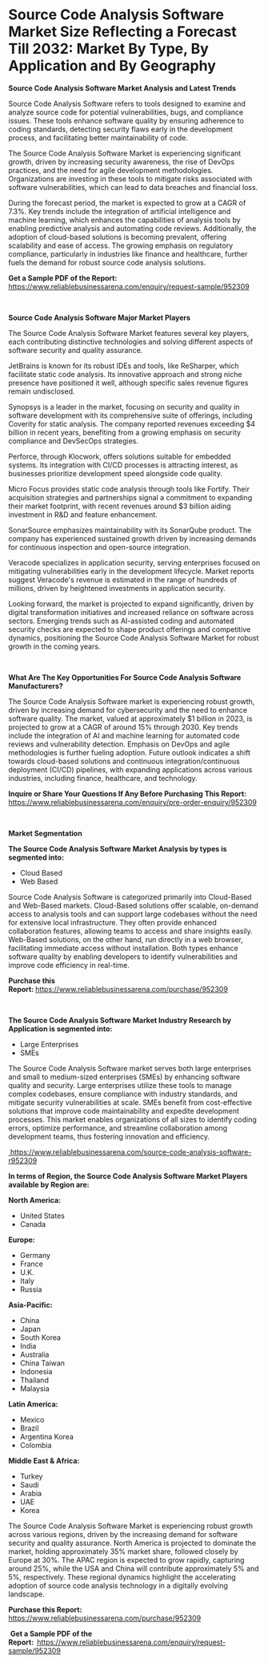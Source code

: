 <p><h1>Source Code Analysis Software Market Size Reflecting a Forecast Till 2032: Market By Type, By Application and By Geography</h1></p><p><strong>Source Code Analysis Software Market Analysis and Latest Trends</strong></p>
<p><p>Source Code Analysis Software refers to tools designed to examine and analyze source code for potential vulnerabilities, bugs, and compliance issues. These tools enhance software quality by ensuring adherence to coding standards, detecting security flaws early in the development process, and facilitating better maintainability of code. </p><p>The Source Code Analysis Software Market is experiencing significant growth, driven by increasing security awareness, the rise of DevOps practices, and the need for agile development methodologies. Organizations are investing in these tools to mitigate risks associated with software vulnerabilities, which can lead to data breaches and financial loss.</p><p>During the forecast period, the market is expected to grow at a CAGR of 7.3%. Key trends include the integration of artificial intelligence and machine learning, which enhances the capabilities of analysis tools by enabling predictive analysis and automating code reviews. Additionally, the adoption of cloud-based solutions is becoming prevalent, offering scalability and ease of access. The growing emphasis on regulatory compliance, particularly in industries like finance and healthcare, further fuels the demand for robust source code analysis solutions.</p></p>
<p><strong>Get a Sample PDF of the Report:&nbsp;</strong> <a href="https://www.reliablebusinessarena.com/enquiry/request-sample/952309?utm_campaign=3000&utm_medium=2&utm_source=Github&utm_content=ia&utm_term=17042025&utm_id=source-code-analysis-software">https://www.reliablebusinessarena.com/enquiry/request-sample/952309</a></p>
<p>&nbsp;</p>
<p><strong>Source Code Analysis Software Major Market Players</strong></p>
<p><p>The Source Code Analysis Software Market features several key players, each contributing distinctive technologies and solving different aspects of software security and quality assurance.</p><p>JetBrains is known for its robust IDEs and tools, like ReSharper, which facilitate static code analysis. Its innovative approach and strong niche presence have positioned it well, although specific sales revenue figures remain undisclosed.</p><p>Synopsys is a leader in the market, focusing on security and quality in software development with its comprehensive suite of offerings, including Coverity for static analysis. The company reported revenues exceeding $4 billion in recent years, benefiting from a growing emphasis on security compliance and DevSecOps strategies.</p><p>Perforce, through Klocwork, offers solutions suitable for embedded systems. Its integration with CI/CD processes is attracting interest, as businesses prioritize development speed alongside code quality.</p><p>Micro Focus provides static code analysis through tools like Fortify. Their acquisition strategies and partnerships signal a commitment to expanding their market footprint, with recent revenues around $3 billion aiding investment in R&D and feature enhancement.</p><p>SonarSource emphasizes maintainability with its SonarQube product. The company has experienced sustained growth driven by increasing demands for continuous inspection and open-source integration.</p><p>Veracode specializes in application security, serving enterprises focused on mitigating vulnerabilities early in the development lifecycle. Market reports suggest Veracode's revenue is estimated in the range of hundreds of millions, driven by heightened investments in application security.</p><p>Looking forward, the market is projected to expand significantly, driven by digital transformation initiatives and increased reliance on software across sectors. Emerging trends such as AI-assisted coding and automated security checks are expected to shape product offerings and competitive dynamics, positioning the Source Code Analysis Software Market for robust growth in the coming years.</p></p>
<p>&nbsp;</p>
<p><strong>What Are The Key Opportunities For Source Code Analysis Software Manufacturers?</strong></p>
<p><p>The Source Code Analysis Software market is experiencing robust growth, driven by increasing demand for cybersecurity and the need to enhance software quality. The market, valued at approximately $1 billion in 2023, is projected to grow at a CAGR of around 15% through 2030. Key trends include the integration of AI and machine learning for automated code reviews and vulnerability detection. Emphasis on DevOps and agile methodologies is further fueling adoption. Future outlook indicates a shift towards cloud-based solutions and continuous integration/continuous deployment (CI/CD) pipelines, with expanding applications across various industries, including finance, healthcare, and technology.</p></p>
<p><strong>Inquire or Share Your Questions If Any Before Purchasing This Report:</strong> <a href="https://www.reliablebusinessarena.com/enquiry/pre-order-enquiry/952309?utm_campaign=3000&utm_medium=2&utm_source=Github&utm_content=ia&utm_term=17042025&utm_id=source-code-analysis-software">https://www.reliablebusinessarena.com/enquiry/pre-order-enquiry/952309</a></p>
<p>&nbsp;</p>
<p><strong>Market Segmentation</strong></p>
<p><strong>The Source Code Analysis Software Market Analysis by types is segmented into:</strong></p>
<p><ul><li>Cloud Based</li><li>Web Based</li></ul></p>
<p><p>Source Code Analysis Software is categorized primarily into Cloud-Based and Web-Based markets. Cloud-Based solutions offer scalable, on-demand access to analysis tools and can support large codebases without the need for extensive local infrastructure. They often provide enhanced collaboration features, allowing teams to access and share insights easily. Web-Based solutions, on the other hand, run directly in a web browser, facilitating immediate access without installation. Both types enhance software quality by enabling developers to identify vulnerabilities and improve code efficiency in real-time.</p></p>
<p><strong>Purchase this Report:&nbsp;</strong><a href="https://www.reliablebusinessarena.com/purchase/952309?utm_campaign=3000&utm_medium=2&utm_source=Github&utm_content=ia&utm_term=17042025&utm_id=source-code-analysis-software">https://www.reliablebusinessarena.com/purchase/952309</a></p>
<p>&nbsp;</p>
<p><strong>The Source Code Analysis Software Market Industry Research by Application is segmented into:</strong></p>
<p><ul><li>Large Enterprises</li><li>SMEs</li></ul></p>
<p><p>The Source Code Analysis Software market serves both large enterprises and small to medium-sized enterprises (SMEs) by enhancing software quality and security. Large enterprises utilize these tools to manage complex codebases, ensure compliance with industry standards, and mitigate security vulnerabilities at scale. SMEs benefit from cost-effective solutions that improve code maintainability and expedite development processes. This market enables organizations of all sizes to identify coding errors, optimize performance, and streamline collaboration among development teams, thus fostering innovation and efficiency.</p></p>
<p><a href="https://www.reliablebusinessarena.com/source-code-analysis-software-r952309?utm_campaign=3000&utm_medium=2&utm_source=Github&utm_content=ia&utm_term=17042025&utm_id=source-code-analysis-software">&nbsp;https://www.reliablebusinessarena.com/source-code-analysis-software-r952309</a></p>
<p><strong>In terms of Region, the Source Code Analysis Software Market Players available by Region are:</strong></p>
<p>
    <p> <strong> North America: </strong>
        <ul>
            <li>United States</li>
            <li>Canada</li>
        </ul>
        </p> 
    <p> <strong> Europe: </strong>
        <ul>
            <li>Germany</li>
            <li>France</li>
            <li>U.K.</li>
            <li>Italy</li>
            <li>Russia</li>
        </ul>
        </p> 
    <p> <strong> Asia-Pacific: </strong>
        <ul>
            <li>China</li>
            <li>Japan</li>
            <li>South Korea</li>
            <li>India</li>
            <li>Australia</li>
            <li>China Taiwan</li>
            <li>Indonesia</li>
            <li>Thailand</li>
            <li>Malaysia</li>
        </ul>
        </p> 
    <p> <strong> Latin America: </strong>
        <ul>
            <li>Mexico</li>
            <li>Brazil</li>
            <li>Argentina Korea</li>
            <li>Colombia</li>
        </ul>
        </p> 
    <p> <strong> Middle East & Africa: </strong>
        <ul>
            <li>Turkey</li>
            <li>Saudi</li>
            <li>Arabia</li>
            <li>UAE</li>
            <li>Korea</li>
        </ul>
    </p>
    </p>
<p><p>The Source Code Analysis Software Market is experiencing robust growth across various regions, driven by the increasing demand for software security and quality assurance. North America is projected to dominate the market, holding approximately 35% market share, followed closely by Europe at 30%. The APAC region is expected to grow rapidly, capturing around 25%, while the USA and China will contribute approximately 5% and 5%, respectively. These regional dynamics highlight the accelerating adoption of source code analysis technology in a digitally evolving landscape.</p></p>
<p><strong>Purchase this Report: </strong><a href="https://www.reliablebusinessarena.com/purchase/952309?utm_campaign=3000&utm_medium=2&utm_source=Github&utm_content=ia&utm_term=17042025&utm_id=source-code-analysis-software">https://www.reliablebusinessarena.com/purchase/952309</a></p>
<p>&nbsp;<strong>Get a Sample PDF of the Report:&nbsp;&nbsp;</strong><a href="https://www.reliablebusinessarena.com/enquiry/request-sample/952309?utm_campaign=3000&utm_medium=2&utm_source=Github&utm_content=ia&utm_term=17042025&utm_id=source-code-analysis-software">https://www.reliablebusinessarena.com/enquiry/request-sample/952309</a></p>
<p><strong></strong></p>
<p><p></p><p></p><p></p></p>